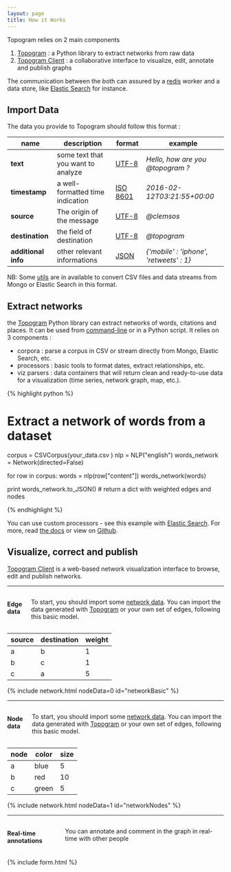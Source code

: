 ```yaml
---
layout: page
title: How it Works
---
```


Topogram relies on 2 main components

1. [Topogram]( https://github.com/topogram/topogram ) : a Python library to extract networks from raw data
3. [Topogram Client](https://github.com/topogram/topogram-client) : a collaborative interface to visualize, edit, annotate and publish graphs

The communication between the both can assured by a [redis](http://redis.io/) worker and
a data store, like [Elastic Search](https://www.elastic.co) for instance.


## Import Data

The data you provide to Topogram should follow this format :

| name | description | format | example|
|---|---|---|---|
**text** | some text that you want to analyze | [UTF-8](https://en.wikipedia.org/wiki/UTF-8) | *Hello, how are you @topogram ?*
**timestamp** | a well-formatted time indication | [ISO 8601](https://en.wikipedia.org/wiki/ISO_8601) | *2016-02-12T03:21:55+00:00*
**source** | The origin of the message | [UTF-8](https://en.wikipedia.org/wiki/UTF-8) | *@clemsos*
**destination** | the field of destination | [UTF-8](https://en.wikipedia.org/wiki/UTF-8) | *@topogram*
**additional info** | other relevant informations | [JSON](https://en.wikipedia.org/wiki/JSON) | *{'mobile' : 'iphone', 'retweets' : 1}*


NB: Some [utils](http://topogram.readthedocs.org) are in available to convert CSV files and data streams from Mongo or Elastic Search in this format.

## Extract networks

the [Topogram](http://github.com/topogram/topogram) Python library can extract networks of words, citations and places. It can be used from [command-line](http://topogram.readthedocs.org/en/latest/cli.html) or in a Python script. It relies on 3 components :

* corpora : parse a corpus in CSV or stream directly from Mongo, Elastic Search, etc.
* processors : basic tools to format dates, extract relationships, etc.
* viz parsers : data containers that will return clean and ready-to-use data for a visualization (time series, network graph, map, etc.).

{% highlight python %}

# Extract a network of words from a dataset

corpus = CSVCorpus(your_data.csv )
nlp = NLP("english")
words_network = Network(directed=False)

for row in corpus:
    words = nlp(row["content"])
    words_network(words)

print words_network.to_JSON() # return a dict with weighted edges and nodes

{% endhighlight %}

You can use custom processors - see this example with [Elastic Search](). For more, read [the docs](http://topogram.readthedocs.org) or view on [ Github](https://github.com/topogram/topogram).

## Visualize, correct and publish

[Topogram Client](https://github.com/topogram/topogram-client) is a web-based network visualization interface to browse, edit and publish networks.

---

<div class="row">

<div class="four columns" markdown="1">

#### Edge data

To start, you should import some [network data](https://en.wikipedia.org/wiki/Network_model). You can import the data generated with [Topogram](https://github.com/topogram/topogram) or your own set of edges, following this basic model.

</div>
<div class="four columns" markdown="1">

| source | destination | weight |
|---|---|---|
|a|b|1|
|b|c|1|
|c|a|5|

</div>
<div class="four columns">
  {% include network.html nodeData=0 id="networkBasic" %}
</div>
</div>

---

<div class="row">
<div class="four columns" markdown="1">

#### Node data

To start, you should import some [network data](https://en.wikipedia.org/wiki/Network_model). You can import the data generated with [Topogram](https://github.com/topogram/topogram) or your own set of edges, following this basic model.

</div>
<div class="four columns" markdown="1">

| node | color | size |
|---|---|---|
|a|blue|5|
|b|red|10|
|c|green|5|

</div>
<div class="four columns">
  {% include network.html nodeData=1 id="networkNodes" %}
</div>
</div>

---

<div class="row">

<div class="four columns" markdown="1">

#### Real-time annotations

You can annotate and comment in the graph in real-time with other people

</div>

<div class="seven columns">

  {% include form.html %}
</div>
</div>
